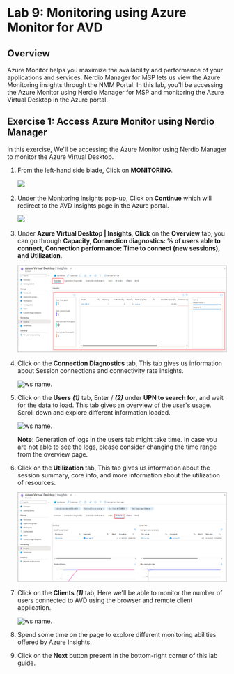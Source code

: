 # Lab 9: Monitoring using Azure Monitor for AVD

## Overview

Azure Monitor helps you maximize the availability and performance of your applications and services. Nerdio Manager for MSP lets us view the Azure Monitoring insights through the NMM Portal. In this lab, you'll be accessing the Azure Monitor using Nerdio Manager for MSP and monitoring the Azure Virtual Desktop in the Azure portal.

## Exercise 1: Access Azure Monitor using Nerdio Manager

In this exercise, We'll be accessing the Azure Monitor using Nerdio Manager to monitor the Azure Virtual Desktop. 
   
1. From the left-hand side blade, Click on **MONITORING**.

   ![](media/9s1.png)
  
1. Under the Monitoring Insights pop-up, Click on **Continue** which will redirect to the AVD Insights page in the Azure portal.

   ![](media/9s2.png)
   
1. Under **Azure Virtual Desktop | Insights**, **Click** on the **Overview** tab, you can go through **Capacity, Connection diagnostics: % of users able to connect, Connection performance: Time to connect (new sessions), and Utilization**.

   ![ws name.](media/lab9-ex1-task4.png)
   
1. Click on the **Connection Diagnostics** tab, This tab gives us information about Session connections and connectivity rate insights.

   ![ws name.](media/9s7.png)
   
1. Click on the **Users** ***(1)*** tab, Enter **<inject key="NMM User 01" />** /**<inject key="NMM User 02" />** ***(2)*** under **UPN to search for**, and wait for the data to load. This tab gives an overview of the user's usage. Scroll down and explore different information loaded.

   ![ws name.](media/9s4.png)
   
   **Note**: Generation of logs in the users tab might take time. In case you are not able to see the logs, please consider changing the time range from the overview page.   
   
1. Click on the **Utilization** tab, This tab gives us information about the session summary, core info, and more information about the utilization of resources.

   ![ws name.](media/lab9-ex1-task6.png)
   
1. Click on the **Clients** ***(1)*** tab, Here we'll be able to monitor the number of users connected to AVD using the browser and remote client application.

   ![ws name.](media/9s6.png)
   
1. Spend some time on the page to explore different monitoring abilities offered by Azure Insights.

1. Click on the **Next** button present in the bottom-right corner of this lab guide.





